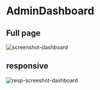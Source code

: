 # AdminDashboard

## Full page
![screenshot-dashboard](https://user-images.githubusercontent.com/34434485/36038084-a2ed44a4-0de4-11e8-916b-8fd85fe0d6e5.PNG)


## responsive
![resp-screeshot-dashboard](https://user-images.githubusercontent.com/34434485/36038073-9dd5d6e8-0de4-11e8-9553-5cfc327a5d4f.PNG)



